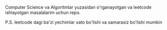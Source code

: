 Computer Science va Algoritmlar yuzasidan o'rganayotgan va leetcode ishlayotgan masalalarim uchun repo.

P.S. leetcode dagi ba'zi yechimlar xato bo'lishi va samarasiz bo'lishi mumkin